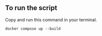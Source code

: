## To run the script

Copy and run this command in your terminal.

```
docker compose up --build
```

